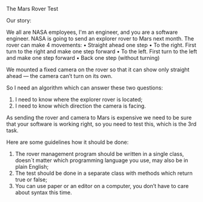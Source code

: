 The Mars Rover Test

Our story: 

We all are NASA employees, I'm an engineer, and you are a software engineer. NASA is going to send an explorer rover to Mars next month. The rover can make 4 movements:
•	Straight ahead one step
•	To the right. First turn to the right and make one step forward
•	To the left. First turn to the left and make one step forward
•	Back one step (without turning)

We mounted a fixed camera on the rover so that it can show only straight ahead — the camera can’t turn on its own.

So I need an algorithm which can answer these two questions:
1)	I need to know where the explorer rover is located;
2)	I need to know which direction the camera is facing.

As sending the rover and camera to Mars is expensive we need to be sure that your software is working right, so you need to test this, which is the 3rd task.

Here are some guidelines how it should be done:

1)	The rover management program should be written in a single class, doesn`t matter which programming language you use, may also be in plain English;
2)	The test should be done in a separate class with methods which return true or false;
3)	You can use paper or an editor on a computer, you don’t have to care about syntax this time.



